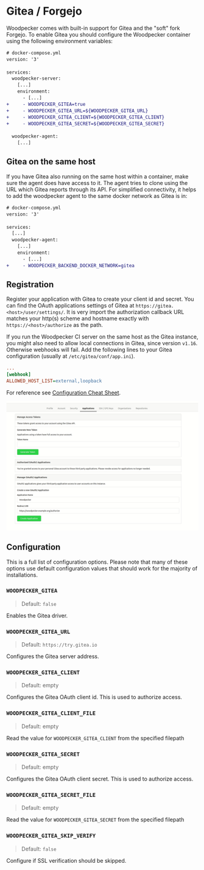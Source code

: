 # Gitea / Forgejo

Woodpecker comes with built-in support for Gitea and the "soft" fork Forgejo. To enable Gitea you should configure the Woodpecker container using the following environment variables:

```diff
# docker-compose.yml
version: '3'

services:
  woodpecker-server:
    [...]
    environment:
      - [...]
+     - WOODPECKER_GITEA=true
+     - WOODPECKER_GITEA_URL=${WOODPECKER_GITEA_URL}
+     - WOODPECKER_GITEA_CLIENT=${WOODPECKER_GITEA_CLIENT}
+     - WOODPECKER_GITEA_SECRET=${WOODPECKER_GITEA_SECRET}

  woodpecker-agent:
    [...]
```

## Gitea on the same host

If you have Gitea also running on the same host within a container, make sure the agent does have access to it.
The agent tries to clone using the URL which Gitea reports through its API. For simplified connectivity, it helps to add the woodpecker agent to the same docker network as Gitea is in:

```diff
# docker-compose.yml
version: '3'

services:
  [...]
  woodpecker-agent:
    [...]
    environment:
      - [...]
+     - WOODPECKER_BACKEND_DOCKER_NETWORK=gitea
```

## Registration

Register your application with Gitea to create your client id and secret. You can find the OAuth applications settings of Gitea at `https://gitea.<host>/user/settings/`. It is very import the authorization callback URL matches your http(s) scheme and hostname exactly with `https://<host>/authorize` as the path.

If you run the Woodpecker CI server on the same host as the Gitea instance, you might also need to allow local connections in Gitea, since version `v1.16`. Otherwise webhooks will fail. Add the following lines to your Gitea configuration (usually at `/etc/gitea/conf/app.ini`).

```ini
...
[webhook]
ALLOWED_HOST_LIST=external,loopback
```

For reference see [Configuration Cheat Sheet](https://docs.gitea.io/en-us/config-cheat-sheet/#webhook-webhook).

![gitea oauth setup](gitea_oauth.gif)

## Configuration

This is a full list of configuration options. Please note that many of these options use default configuration values that should work for the majority of installations.

### `WOODPECKER_GITEA`

> Default: `false`

Enables the Gitea driver.

### `WOODPECKER_GITEA_URL`

> Default: `https://try.gitea.io`

Configures the Gitea server address.

### `WOODPECKER_GITEA_CLIENT`

> Default: empty

Configures the Gitea OAuth client id. This is used to authorize access.

### `WOODPECKER_GITEA_CLIENT_FILE`

> Default: empty

Read the value for `WOODPECKER_GITEA_CLIENT` from the specified filepath

### `WOODPECKER_GITEA_SECRET`

> Default: empty

Configures the Gitea OAuth client secret. This is used to authorize access.

### `WOODPECKER_GITEA_SECRET_FILE`

> Default: empty

Read the value for `WOODPECKER_GITEA_SECRET` from the specified filepath

### `WOODPECKER_GITEA_SKIP_VERIFY`

> Default: `false`

Configure if SSL verification should be skipped.
